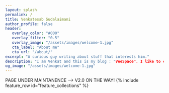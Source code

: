 ```yaml
---
layout: splash
permalink: /
title: Venkatesab Sudalaimani
author_profile: false
header:
   overlay_color: "#000"
   overlay_filter: "0.5"
   overlay_image: "/assets/images/welcome-1.jpg"
   cta_label: "About me"
   cta_url: "/about/"
excerpt: "A curious guy writing about stuff that interests him."
description: "I am Venkat and this is my blog : "VeeSpace". I like to code. I am a Python and C++ programmer with a special interest on Artificial Intelligence and Data Science. I just completed my Masters and I intend to pursue a research oriented work (maybe a PhD?) on applied AI."
og_image: "/assets/images/welcome-1.jpg"
---
```



PAGE UNDER MAINTANENCE --> V2.0 ON THE WAY!
{% include feature_row id="feature_collections" %}
